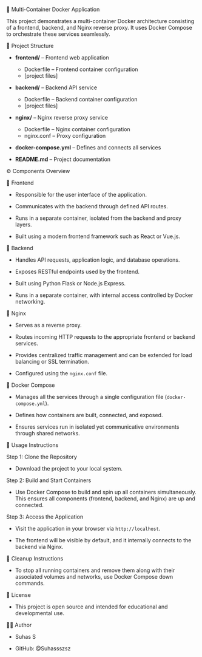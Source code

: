  🐳 Multi-Container Docker Application

This project demonstrates a multi-container Docker architecture consisting of a frontend, backend, and Nginx reverse proxy. It uses Docker Compose to orchestrate these services seamlessly.

📁 Project Structure

- **frontend/** – Frontend web application  
  - Dockerfile – Frontend container configuration  
  - [project files]

- **backend/** – Backend API service  
  - Dockerfile – Backend container configuration  
  - [project files]

- **nginx/** – Nginx reverse proxy service  
  - Dockerfile – Nginx container configuration  
  - nginx.conf – Proxy configuration

- **docker-compose.yml** – Defines and connects all services

- **README.md** – Project documentation


 ⚙️ Components Overview

 🔹 Frontend

- Responsible for the user interface of the application.
  
- Communicates with the backend through defined API routes.
  
- Runs in a separate container, isolated from the backend and proxy layers.
  
- Built using a modern frontend framework such as React or Vue.js.

🔹 Backend

- Handles API requests, application logic, and database operations.
  
- Exposes RESTful endpoints used by the frontend.
  
- Built using Python Flask or Node.js Express.
  
- Runs in a separate container, with internal access controlled by Docker networking.

 🔹 Nginx

- Serves as a reverse proxy.
  
- Routes incoming HTTP requests to the appropriate frontend or backend services.
  
- Provides centralized traffic management and can be extended for load balancing or SSL termination.
  
- Configured using the `nginx.conf` file.

 🔹 Docker Compose

- Manages all the services through a single configuration file (`docker-compose.yml`).
  
- Defines how containers are built, connected, and exposed.
  
- Ensures services run in isolated yet communicative environments through shared networks.

🚀 Usage Instructions

Step 1: Clone the Repository

- Download the project to your local system.

Step 2: Build and Start Containers

- Use Docker Compose to build and spin up all containers simultaneously. This ensures all components (frontend, backend, and Nginx) are up and connected.

 Step 3: Access the Application

- Visit the application in your browser via `http://localhost`.

- The frontend will be visible by default, and it internally connects to the backend via Nginx.

🧼 Cleanup Instructions

- To stop all running containers and remove them along with their associated volumes and networks, use Docker Compose down commands.

📄 License

- This project is open source and intended for educational and developmental use.



🙋‍♂️ Author

- Suhas S

- GitHub: @Suhassszsz
